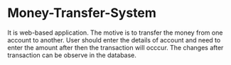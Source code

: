 # Money-Transfer-System

It is web-based application.
The motive is to transfer the money from one account to another.
User should enter the details of account and need to enter the amount after then the transaction will occcur.
The changes after transaction can be observe in the database.
